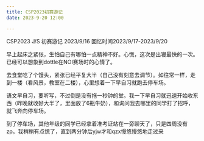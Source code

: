 ```yaml
---
title: CSP2023初赛游记
date: 2023-9-20 12:00

---
```


CSP2023 J/S 初赛游记 2023/9/16  回忆时间2023/9/17-2023/9/20 

<!--more-->

早上起床之紧张，生怕自己有哪怕一点精神不好。心慌，这次是出寝最快的一次。已经可以想象到dottle在NOI赛场时的心情了。

去食堂吃了个馒头，紧张已经平复大半（自己没有刻意去调节）。如往常一样，走到一楼（看风景，教室在二楼），心里想着一下早自习就跑去停车场。

语文早自习，要听写，不过倒是没有拖一秒钟的堂。我一下早自习就迅速开始收东西（昨晚就收好大半了，里面放了6瓶牛奶），和询问我去哪里的同学打了招呼，就飞奔向停车场。

到了停车场，其他年级的同学已经拿着准考证站在一旁聊天了，只是四周没有zp<!--赵鹏老师-->。我稍稍有点慌了，直到两分钟后yjw<!--易俊伟-->才和qzx<!--漆子轩-->慢悠慢悠地走过来

